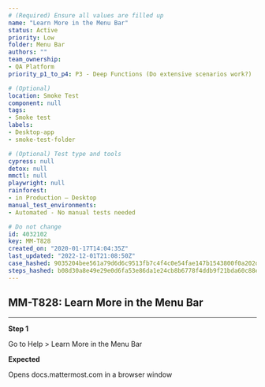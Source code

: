 ```yaml
---
# (Required) Ensure all values are filled up
name: "Learn More in the Menu Bar"
status: Active
priority: Low
folder: Menu Bar
authors: ""
team_ownership: 
- QA Platform
priority_p1_to_p4: P3 - Deep Functions (Do extensive scenarios work?)

# (Optional)
location: Smoke Test
component: null
tags: 
- Smoke test
labels: 
- Desktop-app
- smoke-test-folder

# (Optional) Test type and tools
cypress: null
detox: null
mmctl: null
playwright: null
rainforest: 
- in Production — Desktop
manual_test_environments: 
- Automated - No manual tests needed

# Do not change
id: 4032102
key: MM-T828
created_on: "2020-01-17T14:04:35Z"
last_updated: "2022-12-01T21:08:50Z"
case_hashed: 9035204bee561a79d6d6c9513fb7c4f4c0e54fae147b1543800f0a202ddf35c87aa800f9ff5c115a4913ae4b186aa8f5
steps_hashed: b08d30a8e49e29e0d6fa53e86da1e24cb8b6778f4ddb9f21bda60c88e1aeac674db6e4ccb14099f91e5b1340d025d412
---
```


<!-- (Auto-generated) Based on frontmatter's "key" and "name" -->

## MM-T828: Learn More in the Menu Bar

---

**Step 1**

Go to Help > Learn More in the Menu Bar

**Expected**

Opens docs.mattermost.com in a browser window
